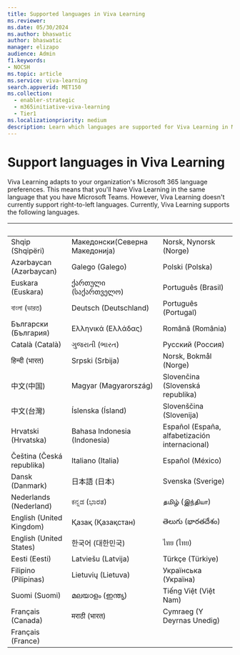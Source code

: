 ```yaml
---
title: Supported languages in Viva Learning
ms.reviewer:
ms.date: 05/30/2024
ms.author: bhaswatic
author: bhaswatic
manager: elizapo
audience: Admin
f1.keywords:
- NOCSH
ms.topic: article
ms.service: viva-learning
search.appverid: MET150
ms.collection:
  - enabler-strategic
  - m365initiative-viva-learning
  - Tier1
ms.localizationpriority: medium
description: Learn which languages are supported for Viva Learning in Microsoft Teams.
---
```

# Support languages in Viva Learning
  
Viva Learning adapts to your organization's Microsoft 365 language preferences. This means that you'll have Viva Learning in the same language that you have Microsoft Teams. However, Viva Learning doesn't currently support right-to-left languages. Currently, Viva Learning supports the following languages.

|&nbsp; | &nbsp; | &nbsp; |
|---|---|---|
|Shqip (Shqipëri)|Mакедонски(Северна Македонија)|Norsk, Nynorsk (Norge)|
|Azərbaycan (Azərbaycan)|Galego (Galego)|Polski (Polska)|
|Euskara (Euskara)|ქართული (საქართველო)|Português (Brasil)|
|বাংলা (ভারত)|Deutsch (Deutschland)|Português (Portugal)|
|Български (България)|Ελληνικά (Ελλάδας)|Română (România)|
|Català (Català)|ગુજરાતી (ભારત)|Русский (Россия)|
|हिन्दी (भारत)|Srpski (Srbija)|Norsk, Bokmål (Norge)|
|中文(中国)|Magyar (Magyarország)|Slovenčina (Slovenská republika)|
|中文(台灣)|Íslenska (Ísland)|Slovenščina (Slovenija)|
|Hrvatski (Hrvatska)|Bahasa Indonesia (Indonesia)|Español (España, alfabetización internacional)|
|Čeština (Česká republika)|Italiano (Italia)|Español (México)|
|Dansk (Danmark)|日本語 (日本)|Svenska (Sverige)|
|Nederlands (Nederland)|ಕನ್ನಡ (ಭಾರತ)|தமிழ் (இந்தியா)|
|English (United Kingdom)|Қазақ (Қазақстан)|తెలుగు (భారతదేశం)|
|English (United States)|한국어 (대한민국)|ไทย (ไทย)|
|Eesti (Eesti)|Latviešu (Latvija)|Türkçe (Türkiye)|
|Filipino (Pilipinas)|Lietuvių (Lietuva)|Українська (Україна)|
|Suomi (Suomi)|മലയാളം (ഇന്ത്യ)|Tiếng Việt (Việt Nam)|
|Français (Canada)|मराठी (भारत)|Cymraeg (Y Deyrnas Unedig)|
|Français (France)||
